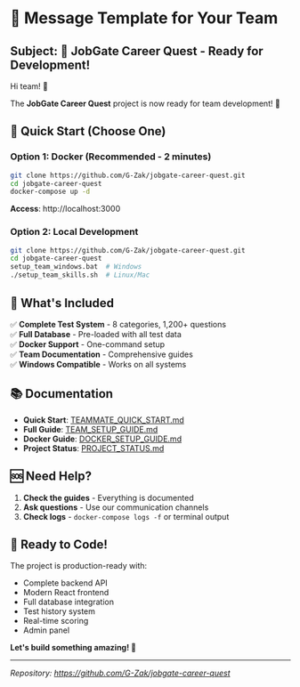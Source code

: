# 📧 Message Template for Your Team

## Subject: 🚀 JobGate Career Quest - Ready for Development!

Hi team! 👋

The **JobGate Career Quest** project is now ready for team development! 🎉

## 🚀 Quick Start (Choose One)

### Option 1: Docker (Recommended - 2 minutes)
```bash
git clone https://github.com/G-Zak/jobgate-career-quest.git
cd jobgate-career-quest
docker-compose up -d
```
**Access**: http://localhost:3000

### Option 2: Local Development
```bash
git clone https://github.com/G-Zak/jobgate-career-quest.git
cd jobgate-career-quest
setup_team_windows.bat  # Windows
./setup_team_skills.sh  # Linux/Mac
```

## 🎯 What's Included

✅ **Complete Test System** - 8 categories, 1,200+ questions  
✅ **Full Database** - Pre-loaded with all test data  
✅ **Docker Support** - One-command setup  
✅ **Team Documentation** - Comprehensive guides  
✅ **Windows Compatible** - Works on all systems  

## 📚 Documentation

- **Quick Start**: [TEAMMATE_QUICK_START.md](TEAMMATE_QUICK_START.md)
- **Full Guide**: [TEAM_SETUP_GUIDE.md](TEAM_SETUP_GUIDE.md)
- **Docker Guide**: [DOCKER_SETUP_GUIDE.md](DOCKER_SETUP_GUIDE.md)
- **Project Status**: [PROJECT_STATUS.md](PROJECT_STATUS.md)

## 🆘 Need Help?

1. **Check the guides** - Everything is documented
2. **Ask questions** - Use our communication channels
3. **Check logs** - `docker-compose logs -f` or terminal output

## 🎉 Ready to Code!

The project is production-ready with:
- Complete backend API
- Modern React frontend
- Full database integration
- Test history system
- Real-time scoring
- Admin panel

**Let's build something amazing! 🚀**

---
*Repository: https://github.com/G-Zak/jobgate-career-quest*
